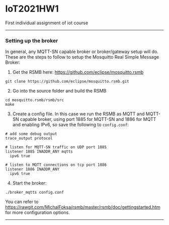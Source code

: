# IoT2021HW1

First individual assignment of iot course

---

### Setting up the broker

In general, any MQTT-SN capable broker or broker/gateway setup will do.
These are the steps to follow to setup the Mosquitto Real Simple Message Broker:

1. Get the RSMB here: https://github.com/eclipse/mosquitto.rsmb

```
git clone https://github.com/eclipse/mosquitto.rsmb.git
```

2. Go into the source folder and build the RSMB

```
cd mosquitto.rsmb/rsmb/src
make
```

3. Create a config file. In this case we run the RSMB as MQTT and MQTT-SN
   capable broker, using port 1885 for MQTT-SN and 1886 for MQTT and enabling
   IPv6, so save the following to `config.conf`:

```
# add some debug output
trace_output protocol

# listen for MQTT-SN traffic on UDP port 1885
listener 1885 INADDR_ANY mqtts
  ipv6 true

# listen to MQTT connections on tcp port 1886
listener 1886 INADDR_ANY
  ipv6 true
```

4. Start the broker:

```
./broker_mqtts config.conf
```

You can refer to
https://rawgit.com/MichalFoksa/rsmb/master/rsmb/doc/gettingstarted.htm for more
configuration options.

---
